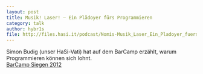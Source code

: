```yaml
---
layout: post
title: Musik! Laser! – Ein Plädoyer fürs Programmieren
category: talk
author: hybr1s
file: http://files.hasi.it/podcast/Nomis-Musik_Laser_Ein_Pladoyer_fuers_Programmieren.mp3
---
```

Simon Budig (unser HaSi-Vati) hat auf dem BarCamp erzählt, warum Programmieren können sich lohnt.  
[BarCamp Siegen 2012](http://barcamp-siegen.de/)
